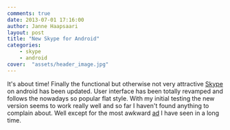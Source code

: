 ```yaml
---
comments: true
date: 2013-07-01 17:16:00
author: Janne Haapsaari
layout: post
title: "New Skype for Android"
categories:
    - skype
    - android
cover:  "assets/header_image.jpg"
---
```


It's about time! Finally the functional but otherwise not very attractive
[Skype](https://play.google.com/store/apps/details?id=com.skype.raider) on
android has been updated. User interface has been totally revamped and follows
the nowadays so popular flat style. With my initial testing the new version
seems to work really well and so far I haven't found anything to complain
about. Well except for the most awkward
[ad](https://www.youtube.com/watch?v=QHIzzQB4Lew) I have seen in a long time.
